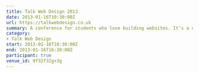 ```yaml
---
title: Talk Web Design 2013
date: 2013-01-16T10:30:00Z
url: https://talkwebdesign.co.uk
summary: A conference for students who love building websites. It’s a day of talks on inspiration, design and web and it’s free.
category:
- Talk Web Design
start: 2013-01-16T10:30:00Z
end: 2013-01-16T16:30:00Z
participant: true
venue_id: 9f32f32g+3g
---
```


